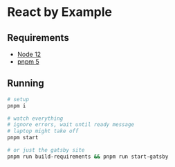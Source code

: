 # React by Example

## Requirements

- [Node 12](https://nodejs.org/)
- [pnpm 5](https://pnpm.js.org/)

## Running

```sh
# setup
pnpm i

# watch everything
# ignore errors, wait until ready message
# laptop might take off
pnpm start

# or just the gatsby site
pnpm run build-requirements && pnpm run start-gatsby
```
